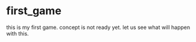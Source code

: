# first_game
this is my first game. concept is not ready yet. let us see what will happen with this.
